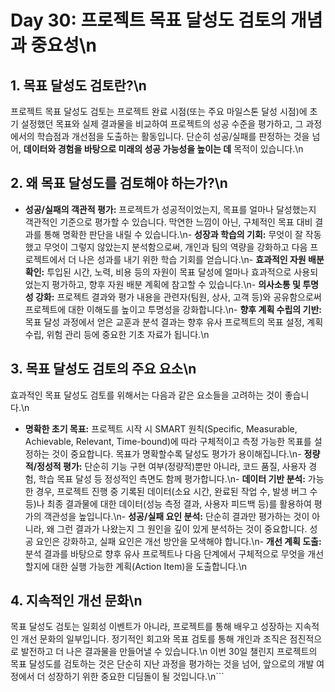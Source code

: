 # Day 30: 프로젝트 목표 달성도 검토의 개념과 중요성\n
## 1. 목표 달성도 검토란?\n
프로젝트 목표 달성도 검토는 프로젝트 완료 시점(또는 주요 마일스톤 달성 시점)에 초기 설정했던 목표와 실제 결과물을 비교하여 프로젝트의 성공 수준을 평가하고, 그 과정에서의 학습점과 개선점을 도출하는 활동입니다. 단순히 성공/실패를 판정하는 것을 넘어, **데이터와 경험을 바탕으로 미래의 성공 가능성을 높이는 데** 목적이 있습니다.\n
## 2. 왜 목표 달성도를 검토해야 하는가?\n
-   **성공/실패의 객관적 평가:** 프로젝트가 성공적이었는지, 목표를 얼마나 달성했는지 객관적인 기준으로 평가할 수 있습니다. 막연한 느낌이 아닌, 구체적인 목표 대비 결과를 통해 명확한 판단을 내릴 수 있습니다.\n-   **성장과 학습의 기회:** 무엇이 잘 작동했고 무엇이 그렇지 않았는지 분석함으로써, 개인과 팀의 역량을 강화하고 다음 프로젝트에서 더 나은 성과를 내기 위한 학습 기회를 얻습니다.\n-   **효과적인 자원 배분 확인:** 투입된 시간, 노력, 비용 등의 자원이 목표 달성에 얼마나 효과적으로 사용되었는지 평가하고, 향후 자원 배분 계획에 참고할 수 있습니다.\n-   **의사소통 및 투명성 강화:** 프로젝트 결과와 평가 내용을 관련자(팀원, 상사, 고객 등)와 공유함으로써 프로젝트에 대한 이해도를 높이고 투명성을 강화합니다.\n-   **향후 계획 수립의 기반:** 목표 달성 과정에서 얻은 교훈과 분석 결과는 향후 유사 프로젝트의 목표 설정, 계획 수립, 위험 관리 등에 중요한 기초 자료가 됩니다.\n
## 3. 목표 달성도 검토의 주요 요소\n
효과적인 목표 달성도 검토를 위해서는 다음과 같은 요소들을 고려하는 것이 좋습니다.\n
-   **명확한 초기 목표:** 프로젝트 시작 시 SMART 원칙(Specific, Measurable, Achievable, Relevant, Time-bound)에 따라 구체적이고 측정 가능한 목표를 설정하는 것이 중요합니다. 목표가 명확할수록 달성도 평가가 용이해집니다.\n-   **정량적/정성적 평가:** 단순히 기능 구현 여부(정량적)뿐만 아니라, 코드 품질, 사용자 경험, 학습 목표 달성 등 정성적인 측면도 함께 평가합니다.\n-   **데이터 기반 분석:** 가능한 경우, 프로젝트 진행 중 기록된 데이터(소요 시간, 완료된 작업 수, 발생 버그 수 등)나 최종 결과물에 대한 데이터(성능 측정 결과, 사용자 피드백 등)를 활용하여 평가의 객관성을 높입니다.\n-   **성공/실패 요인 분석:** 단순히 결과만 평가하는 것이 아니라, 왜 그런 결과가 나왔는지 그 원인을 깊이 있게 분석하는 것이 중요합니다. 성공 요인은 강화하고, 실패 요인은 개선 방안을 모색해야 합니다.\n-   **개선 계획 도출:** 분석 결과를 바탕으로 향후 유사 프로젝트나 다음 단계에서 구체적으로 무엇을 개선할지에 대한 실행 가능한 계획(Action Item)을 도출합니다.\n
## 4. 지속적인 개선 문화\n
목표 달성도 검토는 일회성 이벤트가 아니라, 프로젝트를 통해 배우고 성장하는 지속적인 개선 문화의 일부입니다. 정기적인 회고와 목표 검토를 통해 개인과 조직은 점진적으로 발전하고 더 나은 결과물을 만들어낼 수 있습니다.\n
이번 30일 챌린지 프로젝트의 목표 달성도를 검토하는 것은 단순히 지난 과정을 평가하는 것을 넘어, 앞으로의 개발 여정에서 더 성장하기 위한 중요한 디딤돌이 될 것입니다.\n``` 